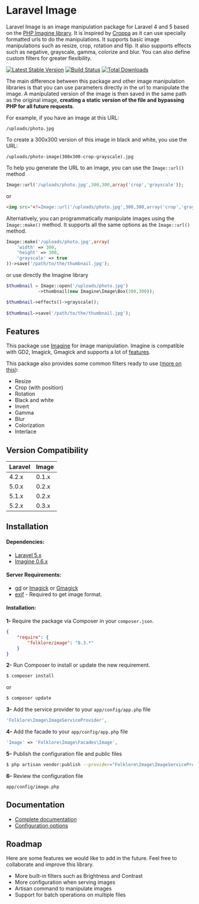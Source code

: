 # Laravel Image
Laravel Image is an image manipulation package for Laravel 4 and 5 based on the [PHP Imagine library](https://github.com/avalanche123/Imagine). It is inspired by [Croppa](https://github.com/BKWLD/croppa) as it can use specially formatted urls to do the manipulations. It supports basic image manipulations such as resize, crop, rotation and flip. It also supports effects such as negative, grayscale, gamma, colorize and blur. You can also define custom filters for greater flexibility.

[![Latest Stable Version](https://poser.pugx.org/folklore/image/v/stable.svg)](https://packagist.org/packages/folklore/image)
[![Build Status](https://travis-ci.org/Folkloreatelier/laravel-image.png?branch=master)](https://travis-ci.org/Folkloreatelier/laravel-image)
[![Total Downloads](https://poser.pugx.org/folklore/image/downloads.svg)](https://packagist.org/packages/folklore/image)

The main difference between this package and other image manipulation libraries is that you can use parameters directly in the url to manipulate the image. A manipulated version of the image is then saved in the same path as the original image, **creating a static version of the file and bypassing PHP for all future requests**.

For example, if you have an image at this URL:

    /uploads/photo.jpg

To create a 300x300 version of this image in black and white, you use the URL:

    /uploads/photo-image(300x300-crop-grayscale).jpg
    
To help you generate the URL to an image, you can use the `Image::url()` method

```php
Image::url('/uploads/photo.jpg',300,300,array('crop','grayscale'));
```

or

```html
<img src="<?=Image::url('/uploads/photo.jpg',300,300,array('crop','grayscale'))?>" />
```

Alternatively, you can programmatically manipulate images using the `Image::make()` method. It supports all the same options as the `Image::url()` method.

```php
Image::make('/uploads/photo.jpg',array(
	'width' => 300,
	'height' => 300,
	'grayscale' => true
))->save('/path/to/the/thumbnail.jpg');
```

or use directly the Imagine library

```php
$thumbnail = Image::open('/uploads/photo.jpg')
			->thumbnail(new Imagine\Image\Box(300,300));

$thumbnail->effects()->grayscale();
	
$thumbnail->save('/path/to/the/thumbnail.jpg');
```

## Features

This package use [Imagine](https://github.com/avalanche123/Imagine) for image manipulation. Imagine is compatible with GD2, Imagick, Gmagick and supports a lot of [features](http://imagine.readthedocs.org/en/latest/).

This package also provides some common filters ready to use ([more on this](https://github.com/Folkloreatelier/laravel-image/wiki/Image-filters)):
- Resize
- Crop (with position)
- Rotation
- Black and white
- Invert
- Gamma
- Blur
- Colorization
- Interlace

## Version Compatibility

 Laravel  | Image
:---------|:----------
 4.2.x    | 0.1.x
 5.0.x    | 0.2.x
 5.1.x    | 0.2.x
 5.2.x    | 0.3.x

## Installation

#### Dependencies:

* [Laravel 5.x](https://github.com/laravel/laravel)
* [Imagine 0.6.x](https://github.com/avalanche123/Imagine)

#### Server Requirements:

* [gd](http://php.net/manual/en/book.image.php) or [Imagick](http://php.net/manual/fr/book.imagick.php) or [Gmagick](http://www.php.net/manual/fr/book.gmagick.php)
* [exif](http://php.net/manual/en/book.exif.php) - Required to get image format.

#### Installation:

**1-** Require the package via Composer in your `composer.json`.
```json
{
	"require": {
		"folklore/image": "0.3.*"
	}
}
```

**2-** Run Composer to install or update the new requirement.

```bash
$ composer install
```

or

```bash
$ composer update
```

**3-** Add the service provider to your `app/config/app.php` file
```php
'Folklore\Image\ImageServiceProvider',
```

**4-** Add the facade to your `app/config/app.php` file
```php
'Image' => 'Folklore\Image\Facades\Image',
```

**5-** Publish the configuration file and public files

```bash
$ php artisan vendor:publish --provider="Folklore\Image\ImageServiceProvider"
```

**6-** Review the configuration file

```
app/config/image.php
```

## Documentation
* [Complete documentation](https://github.com/Folkloreatelier/image/wiki)
* [Configuration options](https://github.com/Folkloreatelier/image/wiki/Configuration-options)

## Roadmap
Here are some features we would like to add in the future. Feel free to collaborate and improve this library.

* More built-in filters such as Brightness and Contrast
* More configuration when serving images
* Artisan command to manipulate images
* Support for batch operations on multiple files
